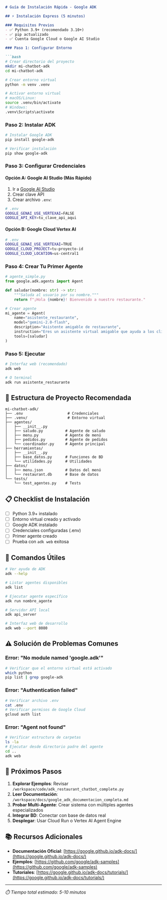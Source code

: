 <!-- path: data_entrenamiento/guia_instalacion_rapida.md -->
```markdown
# Guía de Instalación Rápida - Google ADK

## ⚡ Instalación Express (5 minutos)

### Requisitos Previos
- ✅ Python 3.9+ (recomendado 3.10+)
- ✅ pip actualizado
- ✅ Cuenta Google Cloud o Google AI Studio

### Paso 1: Configurar Entorno

```bash
# Crear directorio del proyecto
mkdir mi-chatbot-adk
cd mi-chatbot-adk

# Crear entorno virtual
python -m venv .venv

# Activar entorno virtual
# macOS/Linux:
source .venv/bin/activate
# Windows:
.venv\Scripts\activate
```

### Paso 2: Instalar ADK

```bash
# Instalar Google ADK
pip install google-adk

# Verificar instalación
pip show google-adk
```

### Paso 3: Configurar Credenciales

#### Opción A: Google AI Studio (Más Rápido)
1. Ir a [Google AI Studio](https://aistudio.google.com/apikey)
2. Crear clave API
3. Crear archivo `.env`:

```bash
# .env
GOOGLE_GENAI_USE_VERTEXAI=FALSE
GOOGLE_API_KEY=tu_clave_api_aqui
```

#### Opción B: Google Cloud Vertex AI
```bash
# .env
GOOGLE_GENAI_USE_VERTEXAI=TRUE
GOOGLE_CLOUD_PROJECT=tu-proyecto-id
GOOGLE_CLOUD_LOCATION=us-central1
```

### Paso 4: Crear Tu Primer Agente

```python
# agente_simple.py
from google.adk.agents import Agent

def saludar(nombre: str) -> str:
    """Saluda al usuario por su nombre."""
    return f"¡Hola {nombre}! Bienvenido a nuestro restaurante."

# Crear agente
mi_agente = Agent(
    name="asistente_restaurante",
    model="gemini-2.0-flash", 
    description="Asistente amigable de restaurante",
    instruction="Eres un asistente virtual amigable que ayuda a los clientes del restaurante.",
    tools=[saludar]
)
```

### Paso 5: Ejecutar

```bash
# Interfaz web (recomendado)
adk web

# O terminal
adk run asistente_restaurante
```

## 🚀 Estructura de Proyecto Recomendada

```
mi-chatbot-adk/
├── .env                    # Credenciales
├── .venv/                  # Entorno virtual
├── agentes/
│   ├── __init__.py
│   ├── saludo.py          # Agente de saludo
│   ├── menu.py            # Agente de menú  
│   ├── pedidos.py         # Agente de pedidos
│   └── coordinador.py     # Agente principal
├── herramientas/
│   ├── __init__.py
│   ├── base_datos.py      # Funciones de BD
│   └── utilidades.py      # Utilidades
├── datos/
│   ├── menu.json          # Datos del menú
│   └── restaurant.db      # Base de datos
└── tests/
    └── test_agentes.py    # Tests
```

## 📋 Checklist de Instalación

- [ ] Python 3.9+ instalado
- [ ] Entorno virtual creado y activado
- [ ] Google ADK instalado
- [ ] Credenciales configuradas (.env)
- [ ] Primer agente creado
- [ ] Prueba con `adk web` exitosa

## 🔧 Comandos Útiles

```bash
# Ver ayuda de ADK
adk --help

# Listar agentes disponibles
adk list

# Ejecutar agente específico
adk run nombre_agente

# Servidor API local
adk api_server

# Interfaz web de desarrollo
adk web --port 8080
```

## ⚠️ Solución de Problemas Comunes

### Error: "No module named 'google.adk'"
```bash
# Verificar que el entorno virtual está activado
which python
pip list | grep google-adk
```

### Error: "Authentication failed"
```bash
# Verificar archivo .env
cat .env
# Verificar permisos de Google Cloud
gcloud auth list
```

### Error: "Agent not found"
```bash
# Verificar estructura de carpetas
ls -la
# Ejecutar desde directorio padre del agente
cd ..
adk web
```

## 🎯 Próximos Pasos

1. **Explorar Ejemplos**: Revisar `/workspace/code/adk_restaurant_chatbot_complete.py`
2. **Leer Documentación**: `/workspace/docs/google_adk_documentacion_completa.md`
3. **Probar Multi-Agente**: Crear sistema con múltiples agentes especializados
4. **Integrar BD**: Conectar con base de datos real
5. **Desplegar**: Usar Cloud Run o Vertex AI Agent Engine

## 📚 Recursos Adicionales

- **Documentación Oficial**: [https://google.github.io/adk-docs/](https://google.github.io/adk-docs/)
- **Ejemplos**: [https://github.com/google/adk-samples](https://github.com/google/adk-samples)
- **Tutoriales**: [https://google.github.io/adk-docs/tutorials/](https://google.github.io/adk-docs/tutorials/)

---

*⏱️ Tiempo total estimado: 5-10 minutos*
```